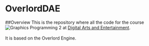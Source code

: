 # OverlordDAE

##Overview
This is the repository where all the code for the course ![Graphics Programming 2](https://digitalartsandentertainment.be/page/43/Graphics+programming+1) at [Digital Arts and Entertainment](https://digitalartsandentertainment.be/).
<br />
<br />
It is based on the Overlord Engine.
